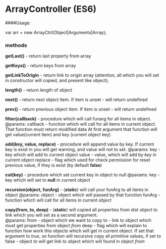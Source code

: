 # ArrayController (ES6)

####Usage:

var arr = new ArrayCtrl(Object|Arguments|Array);

### methods

**getLast()** - return last property from array

**getKeys()** - return keys from array

**getLinkToOrigin** - return link to origin array (attention, all which you will set in constructor will copied, and present like object);

**length()** - return length of object

**next()** - return next object item. If item is unset - will return undefined

**prev()** - return previous object item. If item is unset - will return undefined

**filter(callback)** - procedure which will call funarg for all items in object.
@params: 
callback - function which will call for all items in current object. That function must return modified data
At first argument that function will get value(current item) and key (current object key)

**add(key, value, replace)** - procedure will append value by key. If current key is exist in you will get warning, and value will not to set.
@params:
key - key which will add to current object
value - value, which will add by _key_ in current object
replace - flag which used for check permission for reset previous value, if they is exist (by default **false**)


**cut(key)** - procedure which set current key in object to null
@params:
key - key which will set to **null** in current object

**recursion(object, funArg)** - (**static**) will call your funArg to all items in object
@params:
object - object which will passed by that function
funArg - function which will call for all items in current _object_

**copy(from, to, deep)** - (**static**) will copied all properties from dist object to link which you will set as a second argument.  
@params: 
from - object which we want to copy
to - link to object which must get properties from object _from_
deep - flag which will explain to function how work this objects which will get in current object. If set that argument to _true_, so function will recursive copy all primitive values, if set to false - object _to_ will get link to object which will found in object _from_
